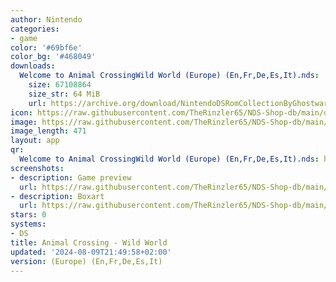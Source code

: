 ```yaml
---
author: Nintendo
categories:
- game
color: '#69bf6e'
color_bg: '#468049'
downloads:
  Welcome to Animal CrossingWild World (Europe) (En,Fr,De,Es,It).nds:
    size: 67108864
    size_str: 64 MiB
    url: https://archive.org/download/NintendoDSRomCollectionByGhostware/Welcome%20to%20Animal%20CrossingWild%20World%20%28Europe%29%20%28En%2CFr%2CDe%2CEs%2CIt%29.nds
icon: https://raw.githubusercontent.com/TheRinzler65/NDS-Shop-db/main/docs/assets/images/icons/animalcrossingwildworld.png
image: https://raw.githubusercontent.com/TheRinzler65/NDS-Shop-db/main/docs/assets/images/icons/animalcrossingwildworld.png
image_length: 471
layout: app
qr:
  Welcome to Animal CrossingWild World (Europe) (En,Fr,De,Es,It).nds: https://db-NDS-Shop-db.netlify.app/assets/images/qr/welcome-to-animal-crossingwild-world-europe-enfrdeesit-nds.png
screenshots:
- description: Game preview
  url: https://raw.githubusercontent.com/TheRinzler65/NDS-Shop-db/main/docs/assets/images/screenshots/animalcrossingwildworld/animalcrossingwildworld.png
- description: Boxart
  url: https://raw.githubusercontent.com/TheRinzler65/NDS-Shop-db/main/docs/assets/images/boxart/Welcome%20to%20Animal%20CrossingWild%20World%20(Europe)%20(En%2CFr%2CDe%2CEs%2CIt).nds.png
stars: 0
systems:
- DS
title: Animal Crossing - Wild World
updated: '2024-08-09T21:49:58+02:00'
version: (Europe) (En,Fr,De,Es,It)
---
```


